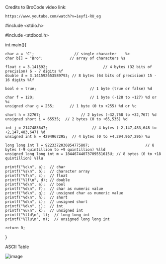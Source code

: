 
Credits to BroCode video link:

    https://www.youtube.com/watch?v=1eyf1-RU_eg
    

#include <stdio.h>

#include <stdbool.h>

int main(){

    char a = 'C';                  // single character    %c
    char b[] = "Bro";            // array of characters %s  

    float c = 3.141592;                         // 4 bytes (32 bits of precision) 6 - 7 digits %f
    double d = 3.141592653589793; // 8 bytes (64 bits of precision) 15 - 16 digits %lf

    bool e = true;                        // 1 byte (true or false) %d
 
    char f = 120;                         // 1 byte (-128 to +127) %d or %c
    unsigned char g = 255;       // 1 byte (0 to +255) %d or %c

    short h = 32767;                  // 2 bytes (−32,768 to +32,767) %d
    unsigned short i = 65535;  // 2 bytes (0 to +65,535) %d

    int j = 2147483647;                    // 4 bytes (-2,147,483,648 to +2,147,483,647) %d
    unsigned int k = 4294967295;  // 4 bytes (0 to +4,294,967,295) %u

    long long int l = 9223372036854775807;                         // 8 bytes (-9 quintillion to +9 quintillion) %lld
    unsigned long long int m = 18446744073709551615U; // 8 bytes (0 to +18 quintillion) %llu

    printf("%c\n", a);  // char
    printf("%s\n", b);  // character array
    printf("%f\n", c);  // float
    printf("%lf\n", d); // double
    printf("%d\n", e);  // bool
    printf("%d\n", f);  // char as numeric value
    printf("%d\n", g);  // unsigned char as numeric value
    printf("%d\n", h);  // short
    printf("%d\n", i);  // unsigned short
    printf("%d\n", j);  // int
    printf("%u\n", k);  // unsigned int
    printf("%lld\n", l);  // long long int
    printf("%llu\n", m);  // unsigned long long int

    return 0;
}


ASCII Table

![image](https://github.com/suhuf/C-data-types/assets/105312929/f162bb6b-bcb3-44ee-990d-737027b9cf4d)

